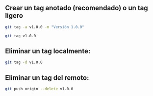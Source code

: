 ## Crear un tag anotado (recomendado) o un tag ligero
```bash
git tag -a v1.0.0 -m "Versión 1.0.0"
```

```bash
git tag v1.0.0
```

## Eliminar un tag localmente:
```bash
git tag -d v1.0.0
```

## Eliminar un tag del remoto:
```bash
git push origin --delete v1.0.0
```